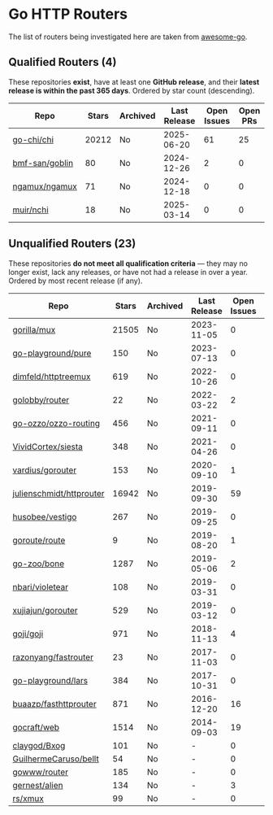 # Go HTTP Routers

The list of routers being investigated here are taken from [awesome-go](https://github.com/avelino/awesome-go?tab=readme-ov-file#routers).

## Qualified Routers (4)

These repositories **exist**, have at least one **GitHub release**, and their **latest release is within the past 365 days**. Ordered by star count (descending).

| Repo                                                | Stars | Archived | Last Release | Open Issues | Open PRs |
| --------------------------------------------------- | ----- | -------- | ------------ | ----------- | -------- |
| [go-chi/chi](https://github.com/go-chi/chi)         | 20212 | No       | 2025-06-20   | 61          | 25       |
| [bmf-san/goblin](https://github.com/bmf-san/goblin) | 80    | No       | 2024-12-26   | 2           | 0        |
| [ngamux/ngamux](https://github.com/ngamux/ngamux)   | 71    | No       | 2024-12-18   | 0           | 0        |
| [muir/nchi](https://github.com/muir/nchi)           | 18    | No       | 2025-03-14   | 0           | 0        |

## Unqualified Routers (23)

These repositories **do not meet all qualification criteria** — they may no longer exist, lack any releases, or have not had a release in over a year. Ordered by most recent release (if any).

| Repo                                                                    | Stars | Archived | Last Release | Open Issues | Open PRs |
| ----------------------------------------------------------------------- | ----- | -------- | ------------ | ----------- | -------- |
| [gorilla/mux](https://github.com/gorilla/mux)                           | 21505 | No       | 2023-11-05   | 0           | 0        |
| [go-playground/pure](https://github.com/go-playground/pure)             | 150   | No       | 2023-07-13   | 0           | 0        |
| [dimfeld/httptreemux](https://github.com/dimfeld/httptreemux)           | 619   | No       | 2022-10-26   | 0           | 0        |
| [golobby/router](https://github.com/golobby/router)                     | 22    | No       | 2022-03-22   | 2           | 0        |
| [go-ozzo/ozzo-routing](https://github.com/go-ozzo/ozzo-routing)         | 456   | No       | 2021-09-11   | 0           | 0        |
| [VividCortex/siesta](https://github.com/VividCortex/siesta)             | 348   | No       | 2021-04-26   | 0           | 0        |
| [vardius/gorouter](https://github.com/vardius/gorouter)                 | 153   | No       | 2020-09-10   | 1           | 8        |
| [julienschmidt/httprouter](https://github.com/julienschmidt/httprouter) | 16942 | No       | 2019-09-30   | 59          | 23       |
| [husobee/vestigo](https://github.com/husobee/vestigo)                   | 267   | No       | 2019-09-25   | 0           | 0        |
| [goroute/route](https://github.com/goroute/route)                       | 9     | No       | 2019-08-20   | 1           | 0        |
| [go-zoo/bone](https://github.com/go-zoo/bone)                           | 1287  | No       | 2019-05-06   | 2           | 1        |
| [nbari/violetear](https://github.com/nbari/violetear)                   | 108   | No       | 2019-03-31   | 0           | 0        |
| [xujiajun/gorouter](https://github.com/xujiajun/gorouter)               | 529   | No       | 2019-03-12   | 0           | 0        |
| [goji/goji](https://github.com/goji/goji)                               | 971   | No       | 2018-11-13   | 4           | 2        |
| [razonyang/fastrouter](https://github.com/razonyang/fastrouter)         | 23    | No       | 2017-11-03   | 0           | 0        |
| [go-playground/lars](https://github.com/go-playground/lars)             | 384   | No       | 2017-10-31   | 0           | 0        |
| [buaazp/fasthttprouter](https://github.com/buaazp/fasthttprouter)       | 871   | No       | 2016-12-20   | 16          | 3        |
| [gocraft/web](https://github.com/gocraft/web)                           | 1514  | No       | 2014-09-03   | 19          | 5        |
| [claygod/Bxog](https://github.com/claygod/Bxog)                         | 101   | No       | -            | 0           | 0        |
| [GuilhermeCaruso/bellt](https://github.com/GuilhermeCaruso/bellt)       | 54    | No       | -            | 0           | 0        |
| [gowww/router](https://github.com/gowww/router)                         | 185   | No       | -            | 0           | 0        |
| [gernest/alien](https://github.com/gernest/alien)                       | 134   | No       | -            | 3           | 0        |
| [rs/xmux](https://github.com/rs/xmux)                                   | 99    | No       | -            | 0           | 0        |
